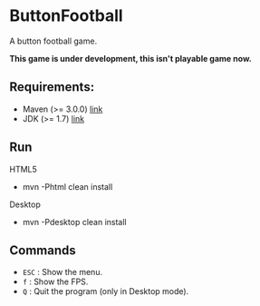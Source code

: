 ButtonFootball
==============

A button football game.

**This game is under development, this isn't playable game now.**

Requirements:
-------------

 * Maven (>= 3.0.0)  [link](http://maven.apache.org/)
 * JDK (>= 1.7) [link](http://www.oracle.com/)

Run
---

HTML5

 * mvn -Phtml clean install
 
Desktop

 * mvn -Pdesktop clean install
 
Commands
--------
 
 * `ESC` : Show the menu.
 * `f`   : Show the FPS.
 * `Q`   : Quit the program (only in Desktop mode).
